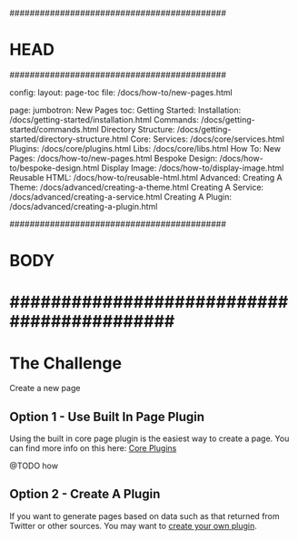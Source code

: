 ###########################################
# HEAD
###########################################

config: 
  layout: page-toc
  file: /docs/how-to/new-pages.html

page: 
  jumbotron: New Pages
  toc:
    Getting Started: 
      Installation: /docs/getting-started/installation.html
      Commands: /docs/getting-started/commands.html
      Directory Structure: /docs/getting-started/directory-structure.html
    Core:
      Services: /docs/core/services.html
      Plugins: /docs/core/plugins.html
      Libs: /docs/core/libs.html
    How To:
      New Pages: /docs/how-to/new-pages.html
      Bespoke Design: /docs/how-to/bespoke-design.html
      Display Image: /docs/how-to/display-image.html
      Reusable HTML: /docs/how-to/reusable-html.html
    Advanced:
      Creating A Theme: /docs/advanced/creating-a-theme.html
      Creating A Service: /docs/advanced/creating-a-service.html
      Creating A Plugin: /docs/advanced/creating-a-plugin.html

###########################################
# BODY
###########################################
=====

# The Challenge

Create a new page

## Option 1 - Use Built In Page Plugin

Using the built in core page plugin is the easiest way to create a page. You can find more info on this here: [Core Plugins](/docs/core/plugins.md)

@TODO how

## Option 2 - Create A Plugin

If you want to generate pages based on data such as that returned from Twitter or other sources. You may want to [create your own plugin](/docs/advanced/creating-a-plugin).